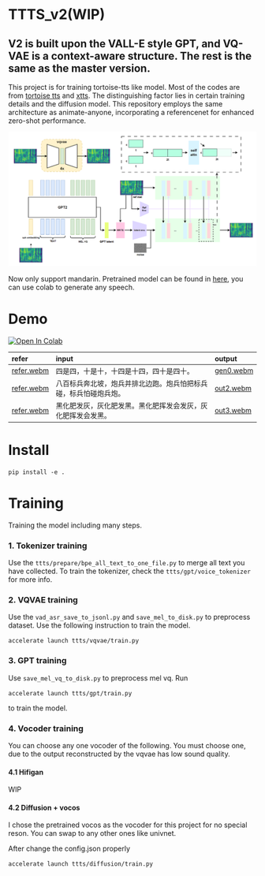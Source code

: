 # TTTS_v2(WIP)

## V2 is built upon the VALL-E style GPT, and VQ-VAE is a context-aware structure. The rest is the same as the master version.
This project is for training tortoise-tts like model.
Most of the codes are from [tortoise tts](https://github.com/neonbjb/tortoise-tts) and [xtts](https://github.com/coqui-ai/TTS/tree/dev/TTS/tts/layers/xtts).
The distinguishing factor lies in certain training details and the diffusion model. This repository employs the same architecture as animate-anyone, incorporating a referencenet for enhanced zero-shot performance.

![image](arch.png)

Now only support mandarin.
Pretrained model can be found in [here](https://huggingface.co/adelacvg/TTTS/tree/main), you can use colab to generate any speech.

# Demo
[![Open In Colab](https://colab.research.google.com/assets/colab-badge.svg)](https://colab.research.google.com/github/adelacvg/ttts/blob/master/demo.ipynb)

| refer | input | output |
| :----| :---- | :---- |
|[refer.webm](https://github.com/adelacvg/ttts/assets/27419496/a6cf9634-cf09-4e27-baf9-b4f86ce6533c)|四是四，十是十，十四是十四，四十是四十。| [gen0.webm](https://github.com/adelacvg/NS2VC/assets/27419496/3defcd4a-6843-464c-a903-285a14751096)|
|[refer.webm](https://github.com/adelacvg/ttts/assets/27419496/ade50b3b-5ab3-4a8a-b9e9-977cb9b19ea1)|八百标兵奔北坡，炮兵并排北边跑。炮兵怕把标兵碰，标兵怕碰炮兵炮。|[out2.webm](https://github.com/adelacvg/ttts/assets/27419496/b40ba548-7cf5-4b73-8f8d-36a532b53848)|
|[refer.webm](https://github.com/adelacvg/ttts/assets/27419496/866d7222-734a-4a87-a6cd-e92bf71f8408)|黑化肥发灰，灰化肥发黑。黑化肥挥发会发灰，灰化肥挥发会发黑。|[out3.webm](https://github.com/adelacvg/ttts/assets/27419496/b5372a53-e3bc-418c-bfd3-3f2afb96e56d)|
# Install
```
pip install -e .
```
# Training
Training the model including many steps.

### 1. Tokenizer training
Use the `ttts/prepare/bpe_all_text_to_one_file.py` to merge all text you have collected. To train the tokenizer, check the `ttts/gpt/voice_tokenizer` for more info.

### 2. VQVAE training
Use the `vad_asr_save_to_jsonl.py` and `save_mel_to_disk.py` to preprocess dataset.
Use the following instruction to train the model.
```
accelerate launch ttts/vqvae/train.py
```

### 3. GPT training
Use `save_mel_vq_to_disk.py` to preprocess mel vq. Run
```
accelerate launch ttts/gpt/train.py
```
to train the model.

### 4. Vocoder training
You can choose any one vocoder of the following. You must choose one, due to the output reconstructed by the vqvae has low sound quality.
#### 4.1 Hifigan
WIP
#### 4.2 Diffusion + vocos
I chose the pretrained vocos as the vocoder for this project for no special reson. You can swap to any other ones like univnet.

After change the config.json properly
```
accelerate launch ttts/diffusion/train.py
```

